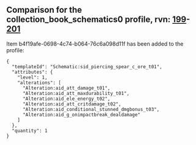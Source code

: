 ## Comparison for the collection_book_schematics0 profile, rvn: [199](https://github.com/PRO100KatYT/FortniteProfileRevisions/tree/main/profiles/collection_book_schematics0/199%20collection_book_schematics0.json)-[201](https://github.com/PRO100KatYT/FortniteProfileRevisions/tree/main/profiles/collection_book_schematics0/201%20collection_book_schematics0.json)

Item b4f19afe-0698-4c74-b064-76c6a098d11f has been added to the profile:

```
{
  "templateId": "Schematic:sid_piercing_spear_c_ore_t01",
  "attributes": {
    "level": 1,
    "alterations": [
      "Alteration:aid_att_damage_t01",
      "Alteration:aid_att_maxdurability_t01",
      "Alteration:aid_ele_energy_t02",
      "Alteration:aid_att_critdamage_t02",
      "Alteration:aid_conditional_stunned_dmgbonus_t03",
      "Alteration:aid_g_onimpactbreak_dealdamage"
    ]
  },
  "quantity": 1
}
```

<br><br>
